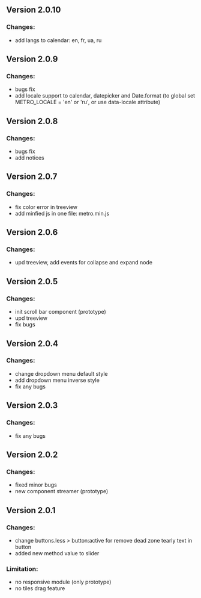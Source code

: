 ## Version 2.0.10

### Changes:
- add langs to calendar: en, fr, ua, ru

## Version 2.0.9

### Changes:
- bugs fix
- add locale support to calendar, datepicker and Date.format (to global set METRO_LOCALE = 'en' or 'ru', or use data-locale attribute)

## Version 2.0.8

### Changes:
- bugs fix
- add notices

## Version 2.0.7

### Changes:
- fix color error in treeview
- add minfied js in one file: metro.min.js

## Version 2.0.6

### Changes:
- upd treeview, add events for collapse and expand node

## Version 2.0.5

### Changes:
- init scroll bar component (prototype)
- upd treeview
- fix bugs

## Version 2.0.4

### Changes:
- change dropdown menu default style
- add dropdown menu inverse style
- fix any bugs

## Version 2.0.3

### Changes:
- fix any bugs

## Version 2.0.2

### Changes:
- fixed minor bugs
- new component streamer (prototype)

## Version 2.0.1

### Changes:
- change buttons.less > button:active for remove dead zone tearly text in button
- added new method value to slider

### Limitation:
- no responsive module (only prototype)
- no tiles drag feature